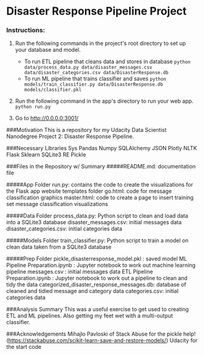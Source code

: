 # Disaster Response Pipeline Project

### Instructions:
1. Run the following commands in the project's root directory to set up your database and model.

    - To run ETL pipeline that cleans data and stores in database
        `python data/process_data.py data/disaster_messages.csv data/disaster_categories.csv data/DisasterResponse.db`
    - To run ML pipeline that trains classifier and saves
        `python models/train_classifier.py data/DisasterResponse.db models/classifier.pkl`

2. Run the following command in the app's directory to run your web app.
    `python run.py`

3. Go to http://0.0.0.0:3001/


###Motivation
This is a repository for my Udacity Data Scientist Nanodegree Project 2: Disaster Response Pipeline.

###Necessary Libraries
Sys
Pandas
Numpy
SQLAlchemy
JSON
Plotly
NLTK
Flask
Sklearn
SQLite3
RE
Pickle

###Files in the Repository w/ Summary
#####README.md: documentation file

#####App Folder
  run.py: contains the code to create the visualizations for the Flask app website
  templates folder
    go.html: code for message classification graphics
    master.html: code to create a page to insert training set message classification visualizations

#####Data Folder
  process_data.py: Python script to clean and load data into a SQLite3 database
  disaster_messages.csv: initial messages data
  disaster_categories.csv: initial categories data

#####Models Folder
  train_classifier.py: Python script to train a model on clean data taken from a SQLite3 database

#####Prep Folder
  pickle_disasterresponse_model.pkl: saved model
  ML Pipeline Preparation.ipynb: Jupyter notebook to work out machine learning pipeline
  messages.csv: initial messages data
  ETL Pipeline Preparation.ipynb: Jupyter notebook to work out a pipeline to clean and tidy the data
  categorized_disaster_response_messages.db: database of cleaned and tidied message and category data
  categories.csv: initial categories data

###Analysis Summary
This was a useful exercise to get used to creating ETL and ML pipelines. Also getting my feet wet with a multi-output classifier.

###Acknowledgements
Mihajlo Pavloski of Stack Abuse for the pickle help! (https://stackabuse.com/scikit-learn-save-and-restore-models/)
Udacity for the start code
